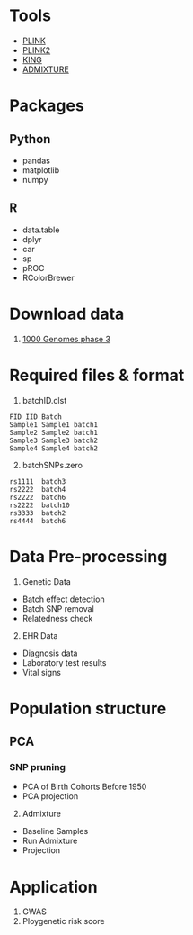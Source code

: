 # Tools

* [PLINK](https://www.cog-genomics.org/plink/)
* [PLINK2](https://www.cog-genomics.org/plink/2.0/)
* [KING](https://www.kingrelatedness.com/)
* [ADMIXTURE](https://dalexander.github.io/admixture/)

# Packages
## Python
* pandas
* matplotlib
* numpy

## R
* data.table
* dplyr
* car
* sp
* pROC
* RColorBrewer

# Download data
1. [1000 Genomes phase 3](https://www.cog-genomics.org/plink/2.0/resources#phase3_1kg)

# Required files & format
1. batchID.clst
```
FID	IID	Batch
Sample1	Sample1	batch1
Sample2	Sample2	batch1
Sample3	Sample3	batch2
Sample4	Sample4	batch2
```
2. batchSNPs.zero
```
rs1111	batch3
rs2222	batch4
rs2222 	batch6
rs2222	batch10
rs3333	batch2
rs4444	batch6
```
# Data Pre-processing
1. Genetic Data
- Batch effect detection
- Batch SNP removal
- Relatedness check
2. EHR Data
- Diagnosis data
- Laboratory test results
- Vital signs

# Population structure
## PCA
### SNP pruning
- PCA of Birth Cohorts Before 1950
- PCA projection
2. Admixture
- Baseline Samples
- Run Admixture
- Projection

# Application
1. GWAS
2. Ploygenetic risk score

